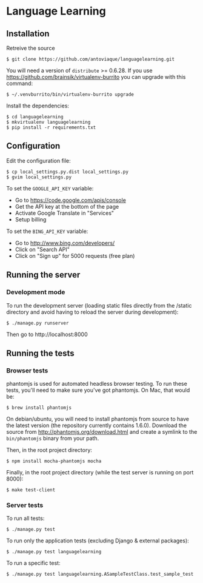 Language Learning
=================

Installation
------------

Retreive the source

    $ git clone https://github.com/antoviaque/languagelearning.git

You will need a version of `distribute` >= 0.6.28. If you use https://github.com/brainsik/virtualenv-burrito you can upgrade with this command:

    $ ~/.venvburrito/bin/virtualenv-burrito upgrade

Install the dependencies:

    $ cd languagelearning
    $ mkvirtualenv languagelearning
    $ pip install -r requirements.txt

Configuration
-------------

Edit the configuration file:

    $ cp local_settings.py.dist local_settings.py
    $ gvim local_settings.py

To set the `GOOGLE_API_KEY` variable:

* Go to https://code.google.com/apis/console
* Get the API key at the bottom of the page
* Activate Google Translate in "Services"
* Setup billing

To set the `BING_API_KEY` variable:

* Go to http://www.bing.com/developers/
* Click on "Search API"
* Click on "Sign up" for 5000 requests (free plan)

Running the server
------------------

### Development mode

To run the development server (loading static files directly from the /static
directory and avoid having to reload the server during development):

    $ ./manage.py runserver

Then go to http://localhost:8000

Running the tests
-----------------

### Browser tests

phantomjs is used for automated headless browser testing.  To run these tests,
you'll need to make sure you've got phantomjs.  On Mac, that would be:

    $ brew install phantomjs

On debian/ubuntu, you will need to install phantomjs from source to have the 
latest version (the repository currently contains 1.6.0). Download the source
from http://phantomjs.org/download.html and create a symlink to the 
`bin/phantomjs` binary from your path.

Then, in the root project directory:

    $ npm install mocha-phantomjs mocha

Finally, in the root project directory (while the test server is running on
port 8000):

    $ make test-client

### Server tests

To run all tests:

    $ ./manage.py test

To run only the application tests (excluding Django & external packages):

    $ ./manage.py test languagelearning

To run a specific test:

    $ ./manage.py test languagelearning.ASampleTestClass.test_sample_test

